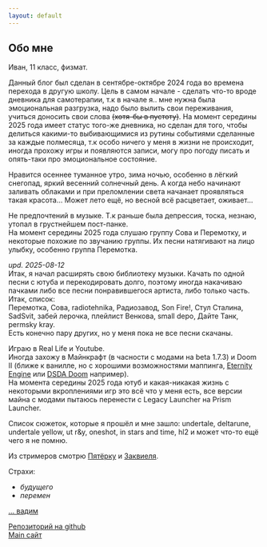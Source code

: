 ```yaml
---
layout: default
---
```


## Обо мне
Иван, 11 класс, физмат.

Данный блог был сделан в сентябре-октябре 2024 года во времена перехода в другую школу. Цель в самом начале - сделать что-то вроде дневника для самотерапии, т.к в начале я.. мне нужна была эмоциональная разгрузка, надо было вылить свои переживания, учиться доносить свои слова ~~(хотя-бы в пустоту)~~. На момент середины 2025 года имеет статус того-же дневника, но сделан для того, чтобы делиться какими-то выбивающимися из рутины событиями сделанные за каждые полмесяца, т.к особо ничего у меня в жизни не происходит, иногда прохожу игры и появляются записи, могу про погоду писать и опять-таки про эмоциональное состояние.

Нравится осеннее туманное утро, зима ночью, особенно в лёгкий снегопад, яркий весенний солнечный день. А когда небо начинают заливать облаками и при преломлении света начанает проявляться такая красота... Может лето ещё, но весной всё расцветает, оживает...

Не предпочтений в музыке. Т.к раньше была депрессия, тоска, незнаю, утопал в грустнейшем пост-панке.  
На момент середины 2025 года слушаю группу Сова и Перемотку, и некоторые похожие по звучанию группы. Их песни натягивают на лицо улыбку, особенно группа Перемотка.

*upd. 2025-08-12*  
Итак, я начал расширять свою библиотеку музыки. Качать по одной песни с ютуба и перекодировать долго, поэтому иногда накачиваю пачками либо все песни понравившегося артиста, либо только часть. Итак, список:  
Перемотка, Сова, radiotehnika, Радиозавод, Son Fire!, Стул Сталина, SadSvit, забей лерочка, плейлист Венкова, small depo, Дайте Танк, permsky kray.  
Есть конечно пару других, но у меня пока не все песни скачаны.

Играю в Real Life и Youtube.  
Иногда захожу в Майнкрафт (в часности с модами на beta 1.7.3) и Doom II (ближе к ванилле, но с хорошими возможностями маппинга, [Eternity Engine](https://github.com/team-eternity/eternity) или [DSDA Doom](https://github.com/kraflab/dsda-doom) например).  
На момента середины 2025 года ютуб и какая-никакая жизнь с некоторыми вкроплениями игр это всё что у меня есть, все версии майна с модами пытаюсь перенести с Legacy Launcher на Prism Launcher.

Список сюжеток, которые я прошёл и мне зашло: undertale, deltarune, undertale yellow, ut r&y, oneshot, in stars and time, hl2 и может что-то ещё чего я не помню. 

Из стримеров смотрю [Пятёрку](https://www.youtube.com/channel/UCwKfmsba1g3SDcOzbU4zPXw) и [Заквиеля](https://www.youtube.com/@ZakvielChannel).

Страхи:
- *будущего*
- *перемен*

[... вадим](../2024/10/21/html)

[Репозиторий на github](https://github.com/VanBog335/blog)  
[Main сайт](../..)
